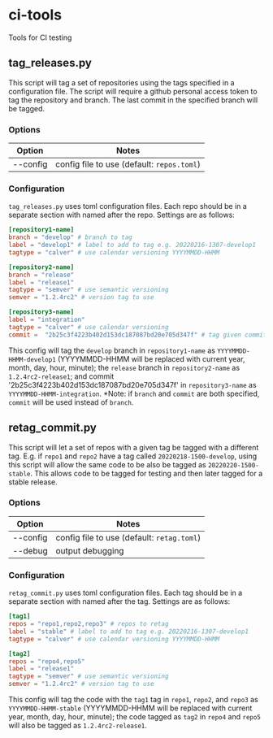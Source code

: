 # ci-tools
Tools for CI testing

## tag_releases.py

This script will tag a set of repositories using the tags specified in a configuration
file. The script will require a github personal access token to tag the repository and 
branch. The last commit in the specified branch will be tagged.  

### Options

| Option | Notes |
| ------ | ----- |
| --config | config file to use (default: `repos.toml`) |

### Configuration 

`tag_releases.py` uses toml configuration files.  Each repo should be in a separate
section with named after the repo.  Settings are as follows:

```toml
[repository1-name]
branch = "develop" # branch to tag
label = "develop1" # label to add to tag e.g. 20220216-1307-develop1
tagtype = "calver" # use calendar versioning YYYYMMDD-HHMM

[repository2-name]
branch = "release"
label = "release1"
tagtype = "semver" # use semantic versioning
semver = "1.2.4rc2" # version tag to use

[repository3-name]
label = "integration"
tagtype = "calver" # use calendar versioning
commit =  "2b25c3f4223b402d153dc187087bd20e705d347f" # tag given commit 

```

This config will tag the `develop` branch in `repository1-name` as 
`YYYYMMDD-HHMM-develop1` (YYYYMMDD-HHMM will be replaced with current year, month, day, 
hour, minute); the `release` branch in `repository2-name` as `1.2.4rc2-release1`; and commit
'2b25c3f4223b402d153dc187087bd20e705d347f' in `repository3-name` as `YYYYMMDD-HHMM-integration`.
*Note: if `branch` and `commit` are both specified, `commit` will be used instead of `branch`. 

## retag_commit.py

This script will let a set of repos with a given tag be tagged with a different tag.  E.g. 
if `repo1` and `repo2` have a tag called `20220218-1500-develop`, using this script will allow 
the same code to be also be tagged as `20220220-1500-stable`.  This allows code to be tagged for
testing and then later tagged for a stable release.

### Options

| Option | Notes                                      |
| ------ |--------------------------------------------|
| --config | config file to use (default: `retag.toml`) |
| --debug | output debugging |

### Configuration 

`retag_commit.py` uses toml configuration files.  Each tag should be in a separate
section with named after the tag.  Settings are as follows:

```toml
[tag1]
repos = "repo1,repo2,repo3" # repos to retag
label = "stable" # label to add to tag e.g. 20220216-1307-develop1
tagtype = "calver" # use calendar versioning YYYYMMDD-HHMM

[tag2]
repos = "repo4,repo5"
label = "release1"
tagtype = "semver" # use semantic versioning
semver = "1.2.4rc2" # version tag to use

```

This config will tag the code with the `tag1` tag in `repo1`, `repo2`, and `repo3` as 
`YYYYMMDD-HHMM-stable` (YYYYMMDD-HHMM will be replaced with current year, month, day, 
hour, minute); the code tagged as `tag2`  in `repo4` and `repo5` will also be tagged as 
`1.2.4rc2-release1`. 